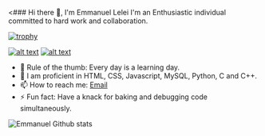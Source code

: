 <### Hi there 👋, I'm Emmanuel Lelei
 I'm an Enthusiastic individual committed to hard work and collaboration. 

[![trophy](https://github-profile-trophy.vercel.app/?username=Elelei)](https://github.com/ryo-ma/github-profile-trophy)

 <a href="https://www.linkedin.com/in/emmanuel-lelei-a9aa50252//"> ![alt text](https://img.shields.io/badge/-LinkedIn-0e76a8?style=plastic&logo=linkedIn)</a> 
 <a href="https://https://twitter.com/leleiemanuel">![alt text](https://img.shields.io/badge/-Twitter-1DA1F2?style=plastic&logo=Twitter) </a>
 
<!-- - 🔭 Goal: Make the internet a better place. -->
- 💯 Rule of the thumb: Every day is a learning day.
- 🌱 I am proficient in HTML, CSS, Javascript, MySQL, Python, C and C++.
- 📫 How to reach me: [Email](mailto:manuellelei750@gmail.com) 
- ⚡ Fun fact: Have a knack for baking and debugging code simultaneously.

 ![Emmanuel Github stats](https://github-readme-stats.vercel.app/api?username=Elelei&theme=synthwave&show_icons=true&count_private=true)

